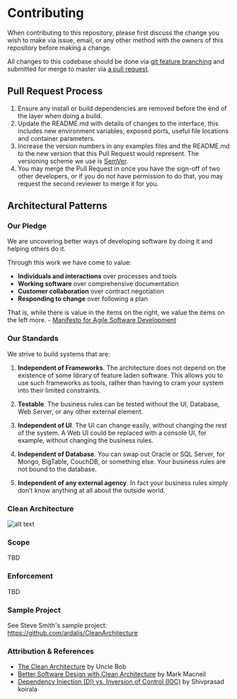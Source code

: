 # Contributing

When contributing to this repository, please first discuss the change you wish to make via issue,
email, or any other method with the owners of this repository before making a change.

All changes to this codebase should be done via [git feature branching](https://www.atlassian.com/git/tutorials/comparing-workflows/feature-branch-workflow) and submitted for merge to master via [a pull request](https://www.atlassian.com/git/tutorials/making-a-pull-request).

## Pull Request Process

1. Ensure any install or build dependencies are removed before the end of the layer when doing a build.
2. Update the README.md with details of changes to the interface, this includes new environment variables, exposed ports, useful file locations and container parameters.
3. Increase the version numbers in any examples files and the README.md to the new version that this
   Pull Request would represent. The versioning scheme we use is [SemVer](http://semver.org/).
4. You may merge the Pull Request in once you have the sign-off of two other developers, or if you do not have permission to do that, you may request the second reviewer to merge it for you.

## Architectural Patterns

### Our Pledge

We are uncovering better ways of developing software by doing it and helping others do it.

Through this work we have come to value:

* **Individuals and interactions** over processes and tools
* **Working software** over comprehensive documentation
* **Customer collaboration** over contract negotiation
* **Responding to change** over following a plan

That is, while there is value in the items on the right, we value the items on the left more. - [Manifesto for Agile Software Development](http://agilemanifesto.org/)

### Our Standards

We strive to build systems that are:

1. **Independent of Frameworks**. The architecture does not depend on the existence of some library of feature laden software. This allows you to use such frameworks as tools, rather than having to cram your system into their limited constraints.

2. **Testable**. The business rules can be tested without the UI, Database, Web Server, or any other external element.

3. **Independent of UI**. The UI can change easily, without changing the rest of the system. A Web UI could be replaced with a console UI, for example, without changing the business rules.

4. **Independent of Database**. You can swap out Oracle or SQL Server, for Mongo, BigTable, CouchDB, or something else. Your business rules are not bound to the database.

5. **Independent of any external agency**. In fact your business rules simply don’t know anything at all about the outside world.

### Clean Architecture

![alt text](https://8thlight.com/blog/assets/posts/2012-08-13-the-clean-architecture/CleanArchitecture-8d1fe066e8f7fa9c7d8e84c1a6b0e2b74b2c670ff8052828f4a7e73fcbbc698c.jpg "Clean Architecture Diagram")

### Scope

TBD

### Enforcement

TBD

### Sample Project

See Steve Smith's sample project: https://github.com/ardalis/CleanArchitecture

### Attribution & References

* [The Clean Architecture](https://8thlight.com/blog/uncle-bob/2012/08/13/the-clean-architecture.html) by Uncle Bob
* [Better Software Design with Clean Architecture](https://fullstackmark.com/post/11/better-software-design-with-clean-architecture) by Mark Macneil
* [Dependency Injection (DI) vs. Inversion of Control (IOC)](https://www.codeproject.com/Articles/592372/Dependency-Injection-DI-vs-Inversion-of-Control-IO) by Shivprasad koirala
